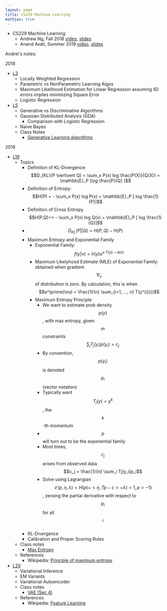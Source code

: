 ```yaml
---
layout: page
title: CS229 Machine Learning
mathjax: true
---
```


* CS229 Machine Learning
  * Andrew Ng, Fall 2018 [video](https://www.youtube.com/playlist?list=PLoROMvodv4rMiGQp3WXShtMGgzqpfVfbU), [slides](http://cs229.stanford.edu/syllabus-autumn2018.html)
  * Anand Avati, Summer 2019 [video](https://www.youtube.com/playlist?list=PLoROMvodv4rNH7qL6-efu_q2_bPuy0adh), [slides](http://cs229.stanford.edu/syllabus-summer2019.html)

Andrei's notes:

2018
* [L3](https://www.youtube.com/watch?v=het9HFqo1TQ)
   * Locally Weighted Regression
   * Parametric vs NonParametric Learning Algos
   * Maximum Likelihood Estimation for Linear Regression assuming IID errors implies minimizing Square Error
   * Logistic Regression
* [L5](https://www.youtube.com/watch?v=nt63k3bfXS0&list=PLoROMvodv4rMiGQp3WXShtMGgzqpfVfbU&index=5)
  * Generative vs Discriminative Algorithms
  * Gaussian Distributed Analysis (GDA)
    * Comparison with Logistic Regression
  * Naive Bayes
  * Class Notes
    * [Generative Learning algorithms](http://cs229.stanford.edu/summer2019/cs229-notes2.pdf)

2019
* [L19](https://www.youtube.com/watch?v=i6d5QTmPXiw&list=PLoROMvodv4rNH7qL6-efu_q2_bPuy0adh&index=19)
  * Topics
    * Definition of KL-Divergence: $$D_{KL}(P \vert\vert Q) = \sum_x P(x) log \frac{P(X)}{Q(X)} = \mathbb{E}_P [log \frac{P}{Q} ]$$
    * Definition of Entropy: $$H(P) = - \sum_x P(x) log P(x) = \mathbb{E}_P [ log \frac{1}{P}]$$
    * Definition of Cross Entropy $$H(P,Q)== - \sum_x P(x) log Q(x) = \mathbb{E}_P [ log \frac{1}{Q}]$$
    * $$D_{KL}(P \vert\vert Q) = H(P,Q) - H(P)$$
    * Maximum Entropy and Exponential Family
      * Exponential Family: $$f(y \vert \nu) = h(y) e^{\nu . T(y) - a(\nu)}$$
      * Maximum Likelyhood Estimate (MLE) of Exponential Family: obtained when gradient $$\nabla_\nu$$ of distribution is zero. By calculation, this is when $$a^\prime(\nu) = \frac{1}{n} \sum_{i=1, ..., n} T(y^{(i)})$$
      * Maximum Entropy Principle
        * We want to estimate prob density $$p(y)$$, with max entropy, given $$m$$ constraints $$\sum_i T_j(y_i)p(y_i) = c_j$$
        * By convention, $$p(y_i)$$ is denoted $$p_i$$ (vector notation)
        * Typically want $$T_j(y)=y^k$$, the $$k$$-th momentum
        * $$p$$ will turn out to be the exponential family
        * Most times, $$c_j$$ arises from observed data $$c_j = \frac{1}{n} \sum_i Tj(y_i)p_i$$
        * Solve using Lagrangian $$\mathcal{L}(p, \eta, \lambda) = H(p) + <\eta, Tp-c> + \lambda(<1, p>-1)$$, zeroing the partial derivative with respect to $$p_i$$ for all $$i$$.
    * KL-Divergence
    * Calibration and Proper Scoring Rules
  * Class notes
    * [Max Entropy](http://cs229.stanford.edu/summer2019/MaxEnt.pdf)
  * References
     * Wikipedia: [Principle of maximum entropy](https://en.wikipedia.org/wiki/Principle_of_maximum_entropy)
* [L20](https://www.youtube.com/watch?v=-TPFg-RG-KY&list=PLoROMvodv4rNH7qL6-efu_q2_bPuy0adh&index=20)
  * Variational Inference
  * EM Variants
  * Variational Autoencoder
  * Class notes
    * [VAE (Sec 4)](http://cs229.stanford.edu/summer2019/cs229-notes8.pdf)
  * References
    * Wikipedia: [Feature Learning](https://en.wikipedia.org/wiki/Feature_learning)

